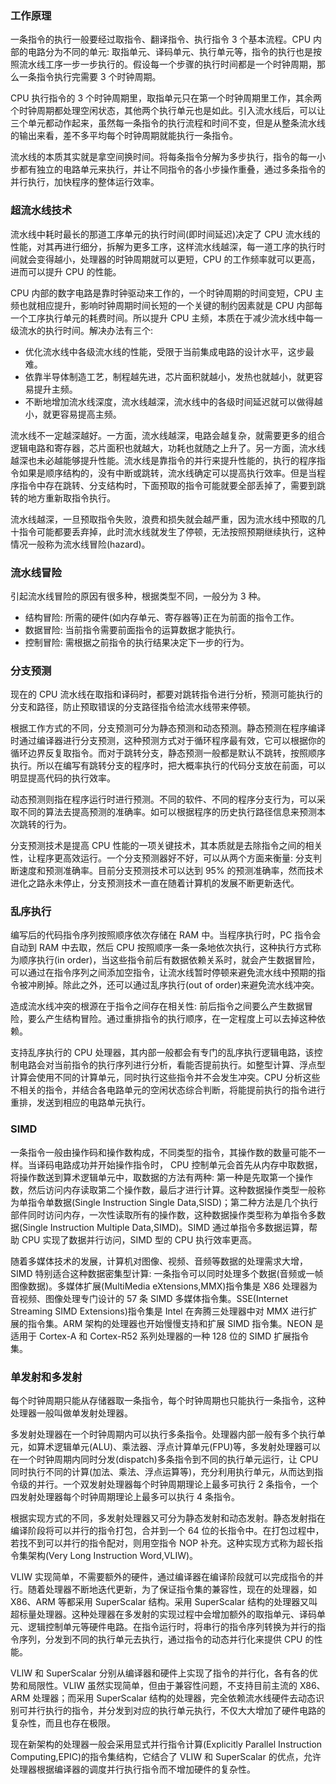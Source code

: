
### 工作原理

一条指令的执行一般要经过取指令、翻译指令、执行指令 3 个基本流程。CPU 内部的电路分为不同的单元: 取指单元、译码单元、执行单元等，指令的执行也是按照流水线工序一步一步执行的。假设每一个步骤的执行时间都是一个时钟周期，那么一条指令执行完需要 3 个时钟周期。

CPU 执行指令的 3 个时钟周期里，取指单元只在第一个时钟周期里工作，其余两个时钟周期都处理空闲状态，其他两个执行单元也是如此。引入流水线后，可以让三个单元都动作起来，虽然每一条指令的执行流程和时间不变，但是从整条流水线的输出来看，差不多平均每个时钟周期就能执行一条指令。

流水线的本质其实就是拿空间换时间。将每条指令分解为多步执行，指令的每一小步都有独立的电路单元来执行，并让不同指令的各小步操作重叠，通过多条指令的并行执行，加快程序的整体运行效率。

### 超流水线技术

流水线中耗时最长的那道工序单元的执行时间(即时间延迟)决定了 CPU 流水线的性能，对其再进行细分，拆解为更多工序，这样流水线越深，每一道工序的执行时间就会变得越小，处理器的时钟周期就可以更短，CPU 的工作频率就可以更高，进而可以提升 CPU 的性能。

CPU 内部的数字电路是靠时钟驱动来工作的，一个时钟周期的时间变短，CPU 主频也就相应提升，影响时钟周期时间长短的一个关键的制约因素就是 CPU 内部每一个工序执行单元的耗费时间。所以提升 CPU 主频，本质在于减少流水线中每一级流水的执行时间。解决办法有三个:
- 优化流水线中各级流水线的性能，受限于当前集成电路的设计水平，这步最难。
- 依靠半导体制造工艺，制程越先进，芯片面积就越小，发热也就越小，就更容易提升主频。
- 不断地增加流水线深度，流水线越深，流水线中的各级时间延迟就可以做得越小，就更容易提高主频。

流水线不一定越深越好。一方面，流水线越深，电路会越复杂，就需要更多的组合逻辑电路和寄存器，芯片面积也就越大，功耗也就随之上升了。另一方面，流水线越深也未必越能够提升性能。流水线是靠指令的并行来提升性能的，执行的程序指令如果是顺序结构的，没有中断或跳转，流水线确定可以提高执行效率。但是当程序指令中存在跳转、分支结构时，下面预取的指令可能就要全部丢掉了，需要到跳转的地方重新取指令执行。

流水线越深，一旦预取指令失败，浪费和损失就会越严重，因为流水线中预取的几十指令可能都要丢弃掉，此时流水线就发生了停顿，无法按照预期继续执行，这种情况一般称为流水线冒险(hazard)。

### 流水线冒险

引起流水线冒险的原因有很多种，根据类型不同，一般分为 3 种。
- 结构冒险: 所需的硬件(如内存单元、寄存器等)正在为前面的指令工作。
- 数据冒险: 当前指令需要前面指令的运算数据才能执行。
- 控制冒险: 需根据之前指令的执行结果决定下一步的行为。

### 分支预测

现在的 CPU 流水线在取指和译码时，都要对跳转指令进行分析，预测可能执行的分支和路径，防止预取错误的分支路径指令给流水线带来停顿。

根据工作方式的不同，分支预测可分为静态预测和动态预测。静态预测在程序编译时通过编译器进行分支预测，这种预测方式对于循环程序最有效，它可以根据你的循环边界反复取指令。而对于跳转分支，静态预测一般都是默认不跳转，按照顺序执行。所以在编写有跳转分支的程序时，把大概率执行的代码分支放在前面，可以明显提高代码的执行效率。

动态预测则指在程序运行时进行预测。不同的软件、不同的程序分支行为，可以采取不同的算法去提高预测的准确率。如可以根据程序的历史执行路径信息来预测本次跳转的行为。

分支预测技术是提高 CPU 性能的一项关键技术，其本质就是去除指令之间的相关性，让程序更高效运行。一个分支预测器好不好，可以从两个方面来衡量: 分支判断速度和预测准确率。目前分支预测技术可以达到 95% 的预测准确率，然而技术进化之路永未停止，分支预测技术一直在随着计算机的发展不断更新迭代。

### 乱序执行

编写后的代码指令序列按照顺序依次存储在 RAM 中。当程序执行时，PC 指令会自动到 RAM 中去取，然后 CPU 按照顺序一条一条地依次执行，这种执行方式称为顺序执行(in order)，当这些指令前后有数据依赖关系时，就会产生数据冒险，可以通过在指令序列之间添加空指令，让流水线暂时停顿来避免流水线中预期的指令被冲刷掉。除此之外，还可以通过乱序执行(out of order)来避免流水线冲突。

造成流水线冲突的根源在于指令之间存在相关性: 前后指令之间要么产生数据冒险，要么产生结构冒险。通过重排指令的执行顺序，在一定程度上可以去掉这种依赖。

支持乱序执行的 CPU 处理器，其内部一般都会有专门的乱序执行逻辑电路，该控制电路会对当前指令的执行序列进行分析，看能否提前执行。如整型计算、浮点型计算会使用不同的计算单元，同时执行这些指令并不会发生冲突。CPU 分析这些不相关的指令，并结合各电路单元的空闲状态综合判断，将能提前执行的指令进行重排，发送到相应的电路单元执行。

### SIMD

一条指令一般由操作码和操作数构成，不同类型的指令，其操作数的数量可能不一样。当译码电路成功并开始操作指令时， CPU 控制单元会首先从内存中取数据，将操作数送到算术逻辑单元中，取数据的方法有两种: 第一种是先取第一个操作数，然后访问内存读取第二个操作数，最后才进行计算。这种数据操作类型一般称为单指令单数据(Single Instruction Single Data,SISD)；第二种方法是几个执行部件同时访问内存，一次性读取所有的操作数，这种数据操作类型称为单指令多数据(Single Instruction Multiple Data,SIMD)。SIMD 通过单指令多数据运算，帮助 CPU 实现了数据并行访问，SIMD 型的 CPU 执行效率更高。

随着多媒体技术的发展，计算机对图像、视频、音频等数据的处理需求大增，SIMD 特别适合这种数据密集型计算: 一条指令可以同时处理多个数据(音频或一帧图像数据)。多媒体扩展(MultiMedia eXtensions,MMX)指令集是 X86 处理器为音视频、图像处理专门设计的 57 条 SIMD 多媒体指令集。SSE(Internet Streaming SIMD Extensions)指令集是 Intel 在奔腾三处理器中对 MMX 进行扩展的指令集。ARM 架构的处理器也开始慢慢支持和扩展 SIMD 指令集。NEON 是适用于 Cortex-A 和 Cortex-R52 系列处理器的一种 128 位的 SIMD 扩展指令集。

### 单发射和多发射

每个时钟周期只能从存储器取一条指令，每个时钟周期也只能执行一条指令，这种处理器一般叫做单发射处理器。

多发射处理器在一个时钟周期内可以执行多条指令。处理器内部一般有多个执行单元，如算术逻辑单元(ALU)、乘法器、浮点计算单元(FPU)等，多发射处理器可以在一个时钟周期内同时分发(dispatch)多条指令到不同的执行单元运行，让 CPU 同时执行不同的计算(加法、乘法、浮点运算等)，充分利用执行单元，从而达到指令级的并行。一个双发射处理器每个时钟周期理论上最多可执行 2 条指令，一个四发射处理器每个时钟周期理论上最多可以执行 4 条指令。

根据实现方式的不同，多发射处理器又可分为静态发射和动态发射。静态发射指在编译阶段将可以并行的指令打包，合并到一个 64 位的长指令中。在打包过程中，若找不到可以并行的指令配对，则用空指令 NOP 补充。这种实现方式称为超长指令集架构(Very Long Instruction Word,VLIW)。

VLIW 实现简单，不需要额外的硬件，通过编译器在编译阶段就可以完成指令的并行。随着处理器不断地迭代更新，为了保证指令集的兼容性，现在的处理器，如 X86、ARM 等都采用 SuperScalar 结构。采用 SuperScalar 结构的处理器又叫超标量处理器。这种处理器在多发射的实现过程中会增加额外的取指单元、译码单元、逻辑控制单元等硬件电路。在指令运行时，将串行的指令序列转换为并行的指令序列，分发到不同的执行单元去执行，通过指令的动态并行化来提供 CPU 的性能。

VLIW 和 SuperScalar 分别从编译器和硬件上实现了指令的并行化，各有各的优势和局限性。VLIW 虽然实现简单，但由于兼容性问题，不支持目前主流的 X86、ARM 处理器；而采用 SuperScalar 结构的处理器，完全依赖流水线硬件去动态识别可并行执行的指令，并分发到对应的执行单元执行，不仅大大增加了硬件电路的复杂性，而且也存在极限。

现在新架构的处理器一般会采用显式并行指令计算(Explicitly Parallel Instruction Computing,EPIC)的指令集结构，它结合了 VLIW 和 SuperScalar 的优点，允许处理器根据编译器的调度并行执行指令而不增加硬件的复杂性。

